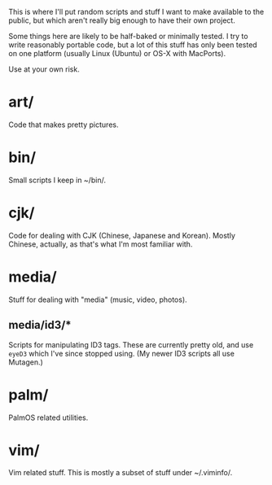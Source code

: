 This is where I'll put random scripts and stuff I want to make available
to the public, but which aren't really big enough to have their own
project.

Some things here are likely to be half-baked or minimally tested. I try
to write reasonably portable code, but a lot of this stuff has only been
tested on one platform (usually Linux (Ubuntu) or OS-X with MacPorts).

Use at your own risk.


art/
====

Code that makes pretty pictures.

bin/
====

Small scripts I keep in ~/bin/.

cjk/
====

Code for dealing with CJK (Chinese, Japanese and Korean). Mostly
Chinese, actually, as that's what I'm most familiar with.

media/
======
Stuff for dealing with "media" (music, video, photos).

media/id3/*
-----------
Scripts for manipulating ID3 tags. These are currently pretty old, and
use `eyeD3` which I've since stopped using. (My newer ID3 scripts all
use Mutagen.)

palm/
=====

PalmOS related utilities.

vim/
====

Vim related stuff. This is mostly a subset of stuff under ~/.viminfo/.
